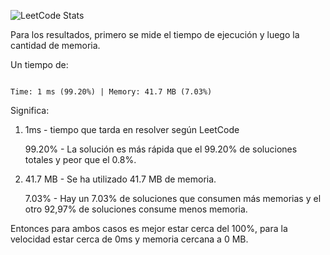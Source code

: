 ![LeetCode Stats](https://leetcard.jacoblin.cool/S3OmVUjryI?theme=chartreuse&font=Mukta%20Malar&ext=heatmap)

Para los resultados, primero se mide el tiempo de ejecución y luego la cantidad de memoria.

Un tiempo de:

```

Time: 1 ms (99.20%) | Memory: 41.7 MB (7.03%) 

```
Significa:
1. 1ms - tiempo que tarda en resolver según LeetCode
   
   99.20% - La solución es más rápida que el 99.20% de soluciones totales y peor que el 0.8%.

3. 41.7 MB - Se ha utilizado 41.7 MB de memoria.

   7.03% - Hay un 7.03% de soluciones que consumen más memorias y el otro 92,97% de soluciones consume menos memoria.

Entonces para ambos casos es mejor estar cerca del 100%, para la velocidad estar cerca de 0ms y memoria cercana a 0 MB.
